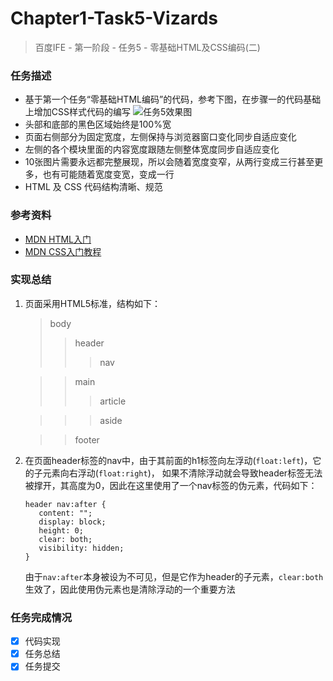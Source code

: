# Chapter1-Task5-Vizards

> 百度IFE - 第一阶段 - 任务5 - 零基础HTML及CSS编码(二)

### 任务描述
- 基于第一个任务“零基础HTML编码”的代码，参考下图，在步骤一的代码基础上增加CSS样式代码的编写
  ![任务5效果图](http://7xrp04.com1.z0.glb.clouddn.com/task_1_5_1.jpg)
- 头部和底部的黑色区域始终是100%宽
- 页面右侧部分为固定宽度，左侧保持与浏览器窗口变化同步自适应变化
- 左侧的各个模块里面的内容宽度跟随左侧整体宽度同步自适应变化
- 10张图片需要永远都完整展现，所以会随着宽度变窄，从两行变成三行甚至更多，也有可能随着宽度变宽，变成一行
- HTML 及 CSS 代码结构清晰、规范

### 参考资料
- [MDN HTML入门](https://developer.mozilla.org/zh-CN/docs/Web/Guide/HTML/Introduction)
- [MDN CSS入门教程](https://developer.mozilla.org/zh-CN/docs/Web/Guide/CSS/Getting_started)

### 实现总结
1. 页面采用HTML5标准，结构如下：

   >body
   >>header
   >>>nav
   
   >>main
   >>>article
   
   >>>aside
   
   >>footer
   
2. 在页面header标签的nav中，由于其前面的h1标签向左浮动(```float:left```)，它的子元素向右浮动(```float:right```)，
   如果不清除浮动就会导致header标签无法被撑开，其高度为0，因此在这里使用了一个nav标签的伪元素，代码如下：
   
   ```
   header nav:after {
      content: "";
      display: block;
      height: 0;
      clear: both;
      visibility: hidden;
   }
   ```
   
   由于```nav:after```本身被设为不可见，但是它作为header的子元素，```clear:both```生效了，因此使用伪元素也是清除浮动的一个重要方法
   
### 任务完成情况
- [x] 代码实现
- [x] 任务总结
- [x] 任务提交  
